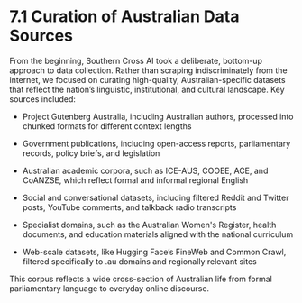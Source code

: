# 7.1 Curation of Australian Data Sources

From the beginning, Southern Cross AI took a deliberate, bottom-up approach to data collection. Rather than scraping indiscriminately from the internet, we focused on curating high-quality, Australian-specific datasets that reflect the nation’s linguistic, institutional, and cultural landscape.
Key sources included:

* Project Gutenberg Australia, including Australian authors, processed into chunked formats for different context lengths

* Government publications, including open-access reports, parliamentary records, policy briefs, and legislation

* Australian academic corpora, such as ICE-AUS, COOEE, ACE, and CoANZSE, which reflect formal and informal regional English

* Social and conversational datasets, including filtered Reddit and Twitter posts, YouTube comments, and talkback radio transcripts

* Specialist domains, such as the Australian Women's Register, health documents, and education materials aligned with the national curriculum

* Web-scale datasets, like Hugging Face’s FineWeb and Common Crawl, filtered specifically to .au domains and regionally relevant sites

This corpus reflects a wide cross-section of Australian life from formal parliamentary language to everyday online discourse.
